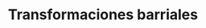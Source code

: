 ---
number: '10'
title: 'Transformaciones barriales'
summary: 'Si las partes que componen un conjunto se modifican, el conjunto entero se transforma. No son individuos, hacen parte de algo más complejo.'
text: 'Al intervenir en un lote se está interviniendo en todo un barrio. La aparición de un nuevo proyecto puede llegar a afectar todo el contexto en el que se encuentra, tanto de una forma física como social. Se puede presentar un cambio en las actividades que suelen realizarse y los usuarios que suelen habitarlo, o la conformación de nuevos usos en el sector. Un estudio y análisis previo del lugar puede hacer la diferencia entre un proyecto arquitectónico que aporte a la comunidad a uno que la perjudique.'
question: '¿Podría un proyecto arquitectónico transformar las dinámicas sociales y culturales de todo un barrio?'
image: '/neighborhood-transformation.png'
---